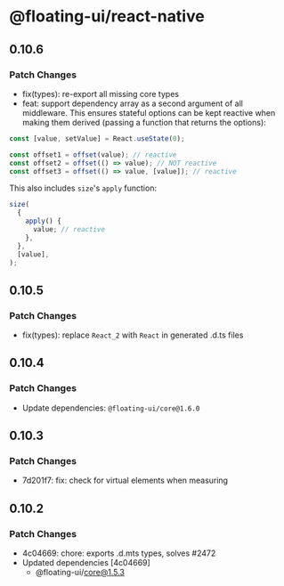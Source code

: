 # @floating-ui/react-native

## 0.10.6

### Patch Changes

- fix(types): re-export all missing core types
- feat: support dependency array as a second argument of all middleware. This ensures stateful options can be kept reactive when making them derived (passing a function that returns the options):

```js
const [value, setValue] = React.useState(0);

const offset1 = offset(value); // reactive
const offset2 = offset(() => value); // NOT reactive
const offset3 = offset(() => value, [value]); // reactive
```

This also includes `size`'s `apply` function:

```js
size(
  {
    apply() {
      value; // reactive
    },
  },
  [value],
);
```

## 0.10.5

### Patch Changes

- fix(types): replace `React_2` with `React` in generated .d.ts files

## 0.10.4

### Patch Changes

- Update dependencies: `@floating-ui/core@1.6.0`

## 0.10.3

### Patch Changes

- 7d201f7: fix: check for virtual elements when measuring

## 0.10.2

### Patch Changes

- 4c04669: chore: exports .d.mts types, solves #2472
- Updated dependencies [4c04669]
  - @floating-ui/core@1.5.3
